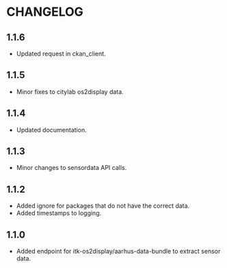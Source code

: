 # CHANGELOG

## 1.1.6

* Updated request in ckan_client.

## 1.1.5

* Minor fixes to citylab os2display data.

## 1.1.4

* Updated documentation.

## 1.1.3

* Minor changes to sensordata API calls.

## 1.1.2

* Added ignore for packages that do not have the correct data.
* Added timestamps to logging.

## 1.1.0

* Added endpoint for itk-os2display/aarhus-data-bundle to extract sensor data.
